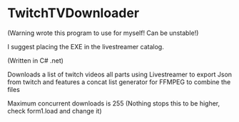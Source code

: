 TwitchTVDownloader
==================

(Warning wrote this program to use for myself! Can be unstable!)

I suggest placing the EXE in the livestreamer catalog.

(Written in C# .net)

Downloads a list of twitch videos all parts using Livestreamer to export Json from twitch and features a concat list generator for FFMPEG to combine the files

Maximum concurrent downloads is 255 (Nothing stops this to be higher, check form1.load and change it)

